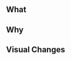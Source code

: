 ## What
<!-- Description of the change being made -->
<!-- Remember to add this to the CHANGELOG if applicable -->

## Why
<!-- What are the reasons behind this change being made? -->

## Visual Changes
<!-- If the change results in visual changes, show a before and after -->

<!--
## View Changes
https://govuk-publishing-compo-pr-[PR-NUMBER].herokuapp.com/
-->
